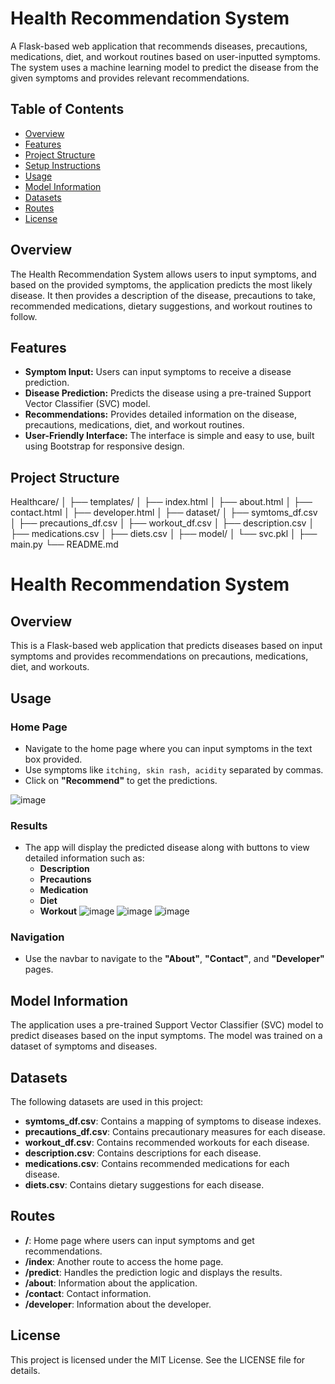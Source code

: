 # Health Recommendation System

A Flask-based web application that recommends diseases, precautions, medications, diet, and workout routines based on user-inputted symptoms. The system uses a machine learning model to predict the disease from the given symptoms and provides relevant recommendations.

## Table of Contents
- [Overview](#overview)
- [Features](#features)
- [Project Structure](#project-structure)
- [Setup Instructions](#setup-instructions)
- [Usage](#usage)
- [Model Information](#model-information)
- [Datasets](#datasets)
- [Routes](#routes)
- [License](#license)

## Overview

The Health Recommendation System allows users to input symptoms, and based on the provided symptoms, the application predicts the most likely disease. It then provides a description of the disease, precautions to take, recommended medications, dietary suggestions, and workout routines to follow.

## Features

- **Symptom Input:** Users can input symptoms to receive a disease prediction.
- **Disease Prediction:** Predicts the disease using a pre-trained Support Vector Classifier (SVC) model.
- **Recommendations:** Provides detailed information on the disease, precautions, medications, diet, and workout routines.
- **User-Friendly Interface:** The interface is simple and easy to use, built using Bootstrap for responsive design.

## Project Structure

Healthcare/
│
├── templates/
│ ├── index.html
│ ├── about.html
│ ├── contact.html
│ ├── developer.html
│
├── dataset/
│ ├── symtoms_df.csv
│ ├── precautions_df.csv
│ ├── workout_df.csv
│ ├── description.csv
│ ├── medications.csv
│ ├── diets.csv
│
├── model/
│ └── svc.pkl
│
├── main.py
└── README.md


# Health Recommendation System

## Overview
This is a Flask-based web application that predicts diseases based on input symptoms and provides recommendations on precautions, medications, diet, and workouts.

## Usage

### Home Page
- Navigate to the home page where you can input symptoms in the text box provided.
- Use symptoms like `itching, skin rash, acidity` separated by commas.
- Click on **"Recommend"** to get the predictions.

![image](https://github.com/user-attachments/assets/ab3a8d00-d633-4e5e-9c43-578cee1b9994)


### Results
- The app will display the predicted disease along with buttons to view detailed information such as:
  - **Description**
  - **Precautions**
  - **Medication**
  - **Diet**
  - **Workout**
![image](https://github.com/user-attachments/assets/1fc0d1f2-ea4e-4c60-ba80-785fa318cc26)
![image](https://github.com/user-attachments/assets/e4dd3dae-aacb-4d6c-83f8-93b45a4c9a17)
![image](https://github.com/user-attachments/assets/fc330236-c89a-4959-bd69-f5eb48b5a0f4)


### Navigation
- Use the navbar to navigate to the **"About"**, **"Contact"**, and **"Developer"** pages.

## Model Information
The application uses a pre-trained Support Vector Classifier (SVC) model to predict diseases based on the input symptoms. The model was trained on a dataset of symptoms and diseases.

## Datasets
The following datasets are used in this project:
- **symtoms_df.csv**: Contains a mapping of symptoms to disease indexes.
- **precautions_df.csv**: Contains precautionary measures for each disease.
- **workout_df.csv**: Contains recommended workouts for each disease.
- **description.csv**: Contains descriptions for each disease.
- **medications.csv**: Contains recommended medications for each disease.
- **diets.csv**: Contains dietary suggestions for each disease.

## Routes
- **/**: Home page where users can input symptoms and get recommendations.
- **/index**: Another route to access the home page.
- **/predict**: Handles the prediction logic and displays the results.
- **/about**: Information about the application.
- **/contact**: Contact information.
- **/developer**: Information about the developer.

## License
This project is licensed under the MIT License. See the LICENSE file for details.




